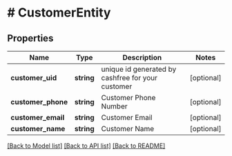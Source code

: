 # # CustomerEntity

## Properties

Name | Type | Description | Notes
------------ | ------------- | ------------- | -------------
**customer_uid** | **string** | unique id generated by cashfree for your customer | [optional]
**customer_phone** | **string** | Customer Phone Number | [optional]
**customer_email** | **string** | Customer Email | [optional]
**customer_name** | **string** | Customer Name | [optional]

[[Back to Model list]](../../README.md#models) [[Back to API list]](../../README.md#endpoints) [[Back to README]](../../README.md)
